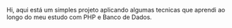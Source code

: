 Hi, aqui está um simples projeto aplicando algumas tecnicas que aprendi ao longo do meu estudo com PHP e Banco de Dados.
